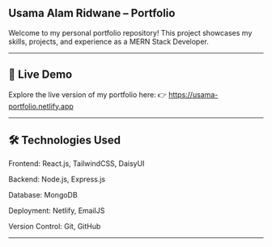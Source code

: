 ## Usama Alam Ridwane – Portfolio

Welcome to my personal portfolio repository! This project showcases my skills, projects, and experience as a MERN Stack Developer.

---

## 🚀 Live Demo

Explore the live version of my portfolio here:
👉 https://usama-portfolio.netlify.app

---

## 🛠️ Technologies Used

Frontend: React.js, TailwindCSS, DaisyUI

Backend: Node.js, Express.js

Database: MongoDB

Deployment: Netlify, EmailJS

Version Control: Git, GitHub

---
